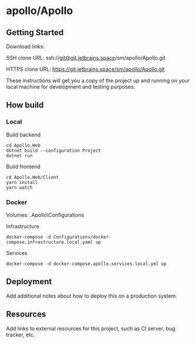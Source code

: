 # apollo/Apollo



## Getting Started

Download links:

SSH clone URL: ssh://git@git.jetbrains.space/sm/apollo/Apollo.git

HTTPS clone URL: https://git.jetbrains.space/sm/apollo/Apollo.git


These instructions will get you a copy of the project up and running on your local machine for development and testing purposes.

## How build

### Local
Build backend
```
cd Apollo.Web
dotnet build --configuration Project
dotnet run
```
Build frontend
```
cd Apollo.Web/Client
yarn install
yarn watch
```

### Docker

Volumes: 
.Apollo\Configurations

Infrastructure
```
docker-compose -d Configurations/docker-compose.infrastructure.local.yaml up
```

Services
```
docker-compose -d docker-compose.apollo.services.local.yml up
```

## Deployment

Add additional notes about how to deploy this on a production system.

## Resources

Add links to external resources for this project, such as CI server, bug tracker, etc.
